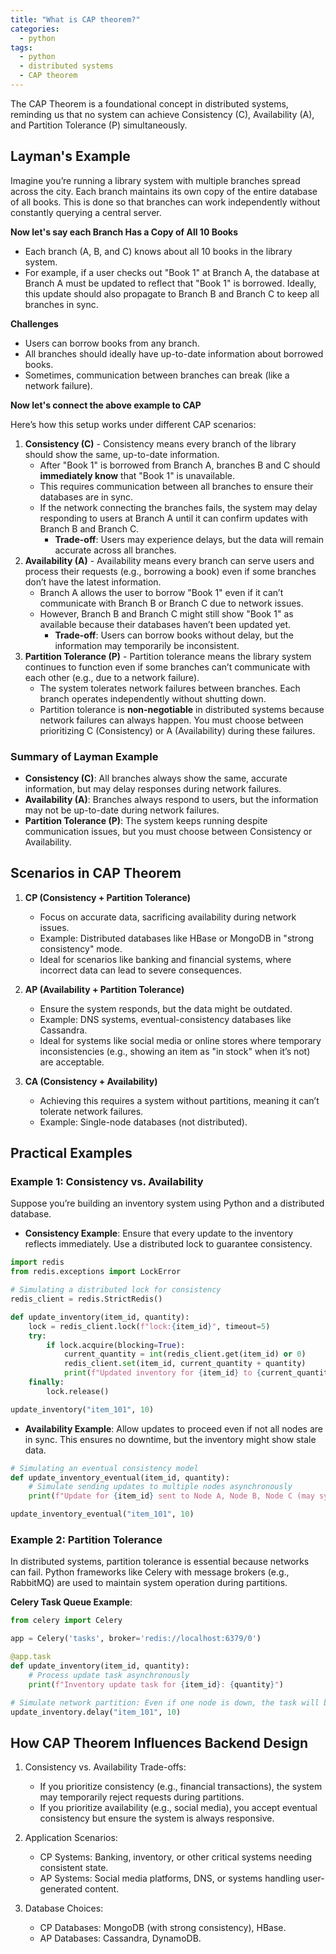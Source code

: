```yaml
---
title: "What is CAP theorem?"
categories:
  - python
tags:
  - python
  - distributed systems
  - CAP theorem
---
```

The CAP Theorem is a foundational concept in distributed systems, reminding us that no system can achieve Consistency (C), Availability (A), and Partition Tolerance (P) simultaneously.

## Layman's Example
Imagine you’re running a library system with multiple branches spread across the city. Each branch maintains its own copy of the entire database of all books. This is done so that branches can work independently without constantly querying a central server. 

**Now let's say each Branch Has a Copy of All 10 Books**
- Each branch (A, B, and C) knows about all 10 books in the library system.
- For example, if a user checks out "Book 1" at Branch A, the database at Branch A must be updated to reflect that "Book 1" is borrowed. Ideally, this update should also propagate to Branch B and Branch C to keep all branches in sync.

**Challenges**

- Users can borrow books from any branch.
- All branches should ideally have up-to-date information about borrowed books.
- Sometimes, communication between branches can break (like a network failure).

**Now let's connect the above example to CAP**

Here’s how this setup works under different CAP scenarios:

1. **Consistency (C)** - Consistency means every branch of the library should show the same, up-to-date information.
    - After "Book 1" is borrowed from Branch A, branches B and C should **immediately know** that "Book 1" is unavailable.
    - This requires communication between all branches to ensure their databases are in sync.
    - If the network connecting the branches fails, the system may delay responding to users at Branch A until it can confirm updates with Branch B and Branch C.
        - **Trade-off**: Users may experience delays, but the data will remain accurate across all branches.
2. **Availability (A)** - 
Availability means every branch can serve users and process their requests (e.g., borrowing a book) even if some branches don’t have the latest information.
    - Branch A allows the user to borrow "Book 1" even if it can’t communicate with Branch B or Branch C due to network issues.
    - However, Branch B and Branch C might still show "Book 1" as available because their databases haven’t been updated yet.
        - **Trade-off**: Users can borrow books without delay, but the information may temporarily be inconsistent.
3. **Partition Tolerance (P)** - Partition tolerance means the library system continues to function even if some branches can’t communicate with each other (e.g., due to a network failure).
    - The system tolerates network failures between branches. Each branch operates independently without shutting down.
    - Partition tolerance is **non-negotiable** in distributed systems because network failures can always happen. You must choose between prioritizing C (Consistency) or A (Availability) during these failures.

### Summary of Layman Example
- **Consistency (C)**: All branches always show the same, accurate information, but may delay responses during network failures.
- **Availability (A)**: Branches always respond to users, but the information may not be up-to-date during network failures.
- **Partition Tolerance (P)**: The system keeps running despite communication issues, but you must choose between Consistency or Availability.

## Scenarios in CAP Theorem
1. **CP (Consistency + Partition Tolerance)**
    - Focus on accurate data, sacrificing availability during network issues.
    - Example: Distributed databases like HBase or MongoDB in "strong consistency" mode.
    - Ideal for scenarios like banking and financial systems, where incorrect data can lead to severe consequences.

2. **AP (Availability + Partition Tolerance)**
    - Ensure the system responds, but the data might be outdated.
    - Example: DNS systems, eventual-consistency databases like Cassandra.
    - Ideal for systems like social media or online stores where temporary inconsistencies (e.g., showing an item as "in stock" when it’s not) are acceptable.

3. **CA (Consistency + Availability)**

    - Achieving this requires a system without partitions, meaning it can’t tolerate network failures.
    - Example: Single-node databases (not distributed).

## Practical Examples
### Example 1: Consistency vs. Availability
Suppose you’re building an inventory system using Python and a distributed database.

- **Consistency Example**:
Ensure that every update to the inventory reflects immediately. Use a distributed lock to guarantee consistency.
```python
import redis
from redis.exceptions import LockError

# Simulating a distributed lock for consistency
redis_client = redis.StrictRedis()

def update_inventory(item_id, quantity):
    lock = redis_client.lock(f"lock:{item_id}", timeout=5)
    try:
        if lock.acquire(blocking=True):
            current_quantity = int(redis_client.get(item_id) or 0)
            redis_client.set(item_id, current_quantity + quantity)
            print(f"Updated inventory for {item_id} to {current_quantity + quantity}")
    finally:
        lock.release()

update_inventory("item_101", 10)
```
- **Availability Example**:
Allow updates to proceed even if not all nodes are in sync.
This ensures no downtime, but the inventory might show stale data.
```python
# Simulating an eventual consistency model
def update_inventory_eventual(item_id, quantity):
    # Simulate sending updates to multiple nodes asynchronously
    print(f"Update for {item_id} sent to Node A, Node B, Node C (may sync later).")

update_inventory_eventual("item_101", 10)
```

### Example 2: Partition Tolerance
In distributed systems, partition tolerance is essential because networks can fail. Python frameworks like Celery with message brokers (e.g., RabbitMQ) are used to maintain system operation during partitions.

**Celery Task Queue Example**:
```python
from celery import Celery

app = Celery('tasks', broker='redis://localhost:6379/0')

@app.task
def update_inventory(item_id, quantity):
    # Process update task asynchronously
    print(f"Inventory update task for {item_id}: {quantity}")

# Simulate network partition: Even if one node is down, the task will be retried.
update_inventory.delay("item_101", 10)
```

## How CAP Theorem Influences Backend Design
1. Consistency vs. Availability Trade-offs:
    - If you prioritize consistency (e.g., financial transactions), the system may temporarily reject requests during partitions.
    - If you prioritize availability (e.g., social media), you accept eventual consistency but ensure the system is always responsive.

2. Application Scenarios:
    - CP Systems: Banking, inventory, or other critical systems needing consistent state.
    - AP Systems: Social media platforms, DNS, or systems handling user-generated content.

3. Database Choices:
    - CP Databases: MongoDB (with strong consistency), HBase.
    - AP Databases: Cassandra, DynamoDB.
